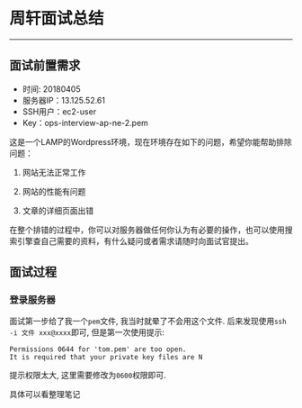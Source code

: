 # 周轩面试总结

---

## 面试前置需求

* 时间: 20180405
* 服务器IP：13.125.52.61
* SSH用户：ec2-user
* Key：ops-interview-ap-ne-2.pem

这是一个LAMP的Wordpress环境，现在环境存在如下的问题，希望你能帮助排除问题：

1. 网站无法正常工作

2. 网站的性能有问题

3. 文章的详细页面出错


在整个排错的过程中，你可以对服务器做任何你认为有必要的操作，也可以使用搜索引擎查自己需要的资料，有什么疑问或者需求请随时向面试官提出。

## 面试过程

### 登录服务器

面试第一步给了我一个`pem`文件, 我当时就晕了不会用这个文件. 后来发现使用`ssh -i 文件 xxx@xxxx`即可, 但是第一次使用提示:

```
Permissions 0644 for 'tom.pem' are too open.
It is required that your private key files are N
```

提示权限太大, 这里需要修改为`0600`权限即可.

具体可以看整理笔记